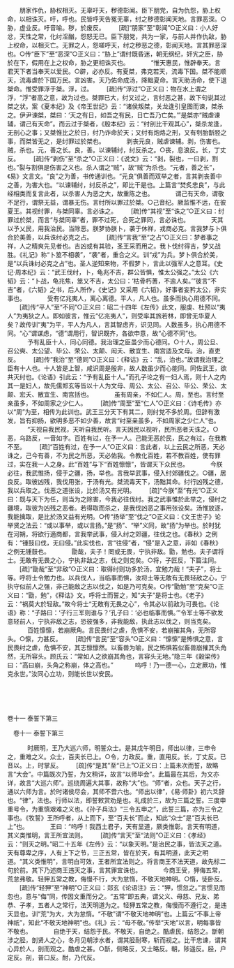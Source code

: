 <!-- { "loadSidebar": true } -->
　　朋家作仇，胁权相灭。无辜吁天，秽德彰闻。臣下朋党，自为仇怨，胁上权命，以相诛灭。吁，呼也。民皆呼天告冤无辜，纣之秽德彰闻天地。言罪恶深。○胁，虚业反。吁音喻。秽，於废反。 
　　[疏]“朋家”至“彰闻”○正义曰：小人好忿，天性之常，化纣淫酗，怨怒无已。臣下朋党，共为一家，与前人并作仇敌，胁上权命，以相灭亡。无罪之人，怨嗟呼天，纣之秽恶之德，彰闻天地。言其罪恶深也。○传“臣下”至“恶深”○正义曰：“胁上”谓纣既昏迷，朝无纲纪，奸宄之臣，胁於在下，假用在上之权命，胁之更相诛灭也。
　
　　“惟天惠民，惟辟奉天。言君天下者当奉天以爱民。○辟，必亦反。有夏桀，弗克若天，流毒下国。桀不能顺天，流毒虐於下国万民。言凶害。天乃佑命成汤，降黜夏命。言天助汤命，使下退桀命。惟受罪浮于桀。浮，过。 
　　[疏]传“浮过”○正义曰：物在水上谓之浮，“浮”者高之意，故为过也。桀罪已大，纣又过之，言纣恶之甚，故下句说其过桀之状。案《夏本纪》及《帝王世纪》云：“诸侯叛桀，关龙逢引皇图而谏，桀杀之。伊尹谏桀，桀曰：‘天之有日，如吾之有民，日亡吾乃亡矣。’”是桀亦“贼虐谏辅，谓己有天命”。而云过于桀者，《殷本纪》云：“纣剖比干观其心”，桀杀龙逢，无剖心之事；又桀惟比之於日，纣乃诈命於天；又纣有炮烙之刑，又有刳胎斮胫之事，而桀皆无之，是纣罪过於桀也。
　
　　剥丧元良，贼虐谏辅。剥，伤害也。贼，杀也。元，善之长。良，善。以谏辅纣，纣反杀之。○丧，息浪反。长，丁丈反。 
　　[疏]传“剥伤”至“杀之”○正义曰：《说文》云：“剥，裂也，一曰剥，割也。”裂与割俱是伤害之义也。杀人谓之“贼”，故“贼”为杀也。“元者，善之长”，《易》文言文。“良”之为善，书传通训也。“元良”俱善而双举之者，言其剥丧善中之善，为害大也。“以谏辅纣，纣反杀之”，即比干是也。上篇言“焚炙忠良”，与此经相类而复言此者，以杀害人为恶之大，故重陈之也。
　
　　谓己有天命，谓敬不足行，谓祭无益，谓暴无伤。言纣所以罪过於桀。○己音纪。厥监惟不远，在彼夏王。其视纣罪，与桀同辜。言必诛之。 
　　[疏]传“其视”至“诛之”○正义曰：纣罪过於桀，而言“与桀同辜”者，罪不过死，合死之罪同，言必诛也。
　
　　天其以予乂民，用我治民。当除恶。朕梦协朕卜，袭于休祥，戎商必克。言我梦与卜俱合於美善，以兵诛纣必克之占。 
　　[疏]传“言我”至“之占”○正义曰：梦者事之祥，人之精爽先见者也。吉凶或有其验，圣王采而用之。我卜伐纣得吉，梦又战胜。《礼记》称“卜筮不相袭”，“袭”者，重合之义。训“戎”为兵。梦卜俱合於美，是“以兵诛纣必克之占”也。圣人逆知来物，不假梦卜，言此以强军人之意耳。《史记·周本纪》云：“武王伐纣，卜，龟兆不吉，群公皆惧，惟太公强之。”太公《六韬》云：“卜战，龟兆焦，筮又不吉，太公曰：‘枯骨朽蓍，不逾人矣。’”彼言“不吉”者，《六韬》之书，后人所作，《史记》又采用《六韬》，好事者妄矜太公，非实事也。
　
　　受有亿兆夷人，离心离德。平人，凡人也。虽多而执心用德不同。 
　　[疏]传“平人”至“不同”○正义曰：昭二十四年《左传》此文，服虔、杜预以“夷人”为夷狄之人。即如彼言，惟云“亿兆夷人”，则受率其旅若林，即曾无华夏人矣？故传训“夷”为平，平人为凡人，言其智虑齐，识见同。人数虽多，执心用德不同。“心”谓谋虑，“德”谓用行，智识既齐，各欲申意，故“心德不同”也。
　
　　予有乱臣十人，同心同德。我治理之臣虽少而心德同。○十人，周公旦、召公奭、太公望、毕公、荣公、太颠、闳夭、散宜生、南宫适及文母。治，直吏反。 
　　[疏]传“我治”至“德同”○正义曰：《释诂》云：“乱，治也。”故谓我治理之臣有十人也。十人皆是上智，咸识周是殷非，故人数虽少而心能同。同佐武王，欲共灭纣也。《论语》引此云：“予有乱臣十人。”而孔子论之有一妇人焉，则十人之内其一是妇人，故先儒郑玄等皆以十人为文母、周公、太公、召公、毕公、荣公、太颠、宏夭、散宜生、南宫括也。
　
　　虽有周亲，不如仁人。周，至也。言纣至亲虽多，不如周家之少仁人。 
　　[疏]传“周至”至“仁人”○正义曰：《诗毛传》亦以“周”为至，相传为此训也。武王三分天下有其二，则纣党不多於周。但辞有激发，旨有抑扬，欲明多恶不如少善，故言“纣至亲虽多，不如周家之少仁人”也。
　
　　“天视自我民视，天听自我民听。言天因民以视听，民所恶者天诛之。○恶，乌路反，一音如字。百姓有过，在予一人。己能无恶於民，民之有过，在我教不至。 
　　[疏]“百姓有过，在予一人”○正义曰：言此者，以上云民之所恶，天必诛之，己今有善，不为民之所恶，天必佑我。令教化百姓，若不教百姓，使有罪过，实在我一人之身。此“百姓”与下“百姓懔懔”，皆谓天下众民也。
　
　　今朕必往，我武惟扬，侵于之疆，扬，举也。言我举武事，侵入纣郊疆伐之。○疆，居良反。取彼凶残，我伐用张，于汤有光。桀流毒天下，汤黜其命。纣行凶残之德，我以兵取之。伐恶之道张设，比於汤又有光明。 
　　[疏]“今朕”至“有光”○正义曰：既与天下为任，则当为之除害，今我必往伐纣。我之武事惟於此举之，侵纣之疆境，取彼为凶残之恶者。若得取而杀之，是我伐凶恶之事用张设矣。汤惟放逐，我能擒取，是比於汤又益有光明。○传“扬举”至“伐之”○正义曰：《文王世子》论举贤之法云：“或以事举，或以言扬。”是“扬”、“举”义同，故“扬”为举也。於时犹在河朔，将欲行適商都，言我举武事，侵入纣之郊疆，往伐之也。《春秋》之例有：“锺鼓曰伐，无曰侵。”此实伐也，言“往侵”者，“侵”是入之意，非如《春秋》之例无锺鼓也。
　
　　勖哉，夫子！罔或无畏，宁执非敌。勖，勉也。夫子谓将士。无敢有无畏之心，宁执非敌之志，伐之则克矣。○将，子匠反，下篇注同。 
　　[疏]“勖哉”至“非敌”○正义曰：取得纣则功多於汤，宜勉力哉！“夫子”，将士等。呼将士令勉力也。以兵伐人，当临事而惧，汝将土等无敢有无畏轻敌之心，宁执守似前人之强，非己能敌之志以伐之，如是乃可克矣。○传“勖勉”至“克矣”○正义曰：“勖，勉”，《释诂》文。呼将士而誓之，知“夫子”是将士也。《老子》云：“祸莫大於轻敌。”故今将士“无敢有无畏之心”，令其必以前敌为可畏也。《论语》称：“子路曰：‘子行三军则谁与？’孔子曰：‘必也临事而惧。’”令军士等不欲发意轻前人，宁执非敌之志，恐彼强多，非我能敌，执此志以伐之，则当克矣。
　
　　百姓懔懔，若崩厥角。言民畏纣之虐，危惧不安，若崩摧其角，无所容头。○懔，力甚反。 
　　[疏]传“言民”至“容头”○正义曰：“懔懔”是怖惧之意，言民畏纣之虐，危惧不安，其志懔懔然。以畜兽为喻，民之怖惧若似畜兽崩摧其头角然，无所容头。顾氏云：“常如人之欲崩其角也，言容头无地。”隐三年《穀梁传》曰：“高曰崩，头角之称崩，体之高也。”
　
　　呜呼！乃一德一心，立定厥功，惟克永世。”汝同心立功，则能长世以安民。 

　
  



 
　 




卷十一 泰誓下第三 

　卷十一 泰誓下第三 　 


　
　　时厥明，王乃大巡六师，明誓众士。是其戊午明日，师出以律，三申令之，重难之义。众士，百夫长已上。○令，力政反。重，直用反。长，丁丈反。已音以。上，时掌反。 
　　[疏]传“是其”至“已上”○正义曰：上篇未次而誓，故略言“大会”。中篇既次乃誓，为文稍详，故言“以师毕会”。此篇最在其后，为文亦详，故言“大巡六师”。巡绕周遍大其事，故称“大”也。“师”者，众也。天子之行，通以六师为言。於时诸侯尽会，其师不啻六也。“师出以律”，《易·师卦》初六爻辞也。“律”，法也。行师以法，即誓敕赏劝是也。礼成於三，故为三篇之誓。三度申重号令，为重慎艰难之义也。《孙子兵法》“三令五申之”，此誓三篇，亦为三令之事也。《牧誓》王所呼者，从上而下，至“百夫长”而止，知此“众士”是“百夫长已上”也。
　
　　王曰：“呜呼！我西土君子，天有显道，厥类惟彰。言天有明道，其义类惟明，言王所宜法则。 
　　[疏]传“言天”至“法则”○正义曰：《孝经》云：“则天之明。”昭二十五年《左传》云：“以象天明。”是治民之事，皆法天之道。天有尊卑之序，人有上下之节，三正五常，皆在於天，有其明道，此天之明道。“其义类惟明”，言明白可效，王者所宜法则之。将言商王不法天道，故先标二句於前。其下乃述商王违天之事，言其罪宜诛也。
　
　　今商王受，狎侮五常，荒怠弗敬。轻狎五常之教，侮慢不行，大为怠惰，不敬天地神明。○惰，徒卧反。 
　　[疏]传“轻狎”至“神明”○正义曰：郑玄《论语注》云：“狎，惯忽之。”言惯见而忽也，意与“侮”同，传因文重而分之。“五常”即五典，谓父义、母慈、兄友、弟恭、子孝，五者人之常行，法天明道为之。轻狎五常之教，侮慢而不遵行之，是违天显也。训“荒”为大，大为怠惰。“不敬”谓“不敬天地神明”也。上篇云“不事上帝神祇”，知此“不敬天地神明”也。《礼》云：“毋不敬。”传举“天地”以言，明每事皆不敬也。
　
　　自绝于天，结怨于民。不敬天，自绝之。酷虐民，结怨之。斮朝涉之胫，剖贤人之心，冬月见朝涉水者，谓其胫耐寒，斩而视之。比干忠谏，谓其心异於人，剖而观之。酷虐之甚。○斮，侧略反，又士略反。朝，陟遥反。胫，户定反。剖，普口反。耐，乃代反。 
